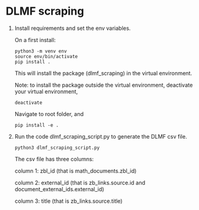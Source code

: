 # DLMF scraping

1) Install requirements and set the env variables.

    On a first install:
    ```
    python3 -m venv env
    source env/bin/activate
    pip install .
    ```

    This will install the package (dlmf_scraping) in the virtual environment.

    Note: to install the package outside the virtual environment,
    deactivate your virtual environment,
    ```
    deactivate
    ```
    Navigate to root folder, and
    ```
    pip install -e .
    ```

2) Run the code dlmf_scraping_script.py to generate the DLMF csv file.

    ```
    python3 dlmf_scraping_script.py
    ```
    
    The csv file has three columns:
    
    column 1: zbl_id (that is math_documents.zbl_id)
    
    column 2: external_id (that is zb_links.source.id and document_external_ids.external_id)
    
    column 3: title (that is zb_links.source.title)